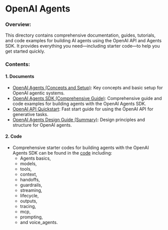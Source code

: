 # OpenAI Agents


### Overview:
This directory contains comprehensive documentation, guides, tutorials, and code examples for building AI agents using the OpenAI API and Agents SDK. It provides everything you need—including starter code—to help you get started quickly.



### Contents:
#### 1. Documents
- [OpenAI Agents (Concepts and Setup)](./docs/openai_agents_overview.md): Key concepts and basic setup for OpenAI agentic systems.
- [OpenAI Agents SDK (Comprehensive Guide)](./docs/openai_agents_sdk.md): Comprehensive guide and code examples for building agents with the OpenAI Agents SDK.
- [OpenAI API Quickstart](./docs/openai_api_quickstart.md): Fast start guide for using the OpenAI API for generative tasks.
- [OpenAI Agents Design Guide (Summary)](./docs/openai-agents-design-guide.md): Design principles and structure for OpenAI agents.

#### 2. Code
- Comprehensive starter codes for building agents with the OpenAI Agents SDK can be found in the [code](./code/README.md) including: 
    - Agents basics, 
    - models, 
    - tools, 
    - context, 
    - handoffs, 
    - guardrails, 
    - streaming, 
    - lifecycle, 
    - outputs, 
    - tracing, 
    - mcp, 
    - prompting, 
    - and voice_agents. 
<!-- 
- #### Basic Examples
    - [`01_basic/`](./code/01_basic/): Simple "Hello World" examples showing basic agent setup and interaction
    - [`02_models/`](./code/02_models/): Working with external model providers and configurations
    - [`03_tools/`](./code/03_tools/): Building and integrating different types of tools for agents
    - [`04_context/`](./code/04_context/): Managing context and history in agent interactions 
    - [`05_handoffs/`](./code/05_handoffs/): Demonstrates agent-to-agent task delegation
    - [`06_guardrails/`](./code/06_guardrails/): Adding input/output validation and safety guardrails
    - [`07_run_stream/`](./code/07_run_stream/): Working with streaming responses from agents
    - [`08_lifecycle/`](./code/08_lifecycle/): Understanding and managing agent lifecycles and hooks
    - [`09_outputs/`](./code/09_outputs/): Handling different types of agent outputs
    - [`10_tracing/`](./code/10_tracing/): Implementing tracing and logging for agent actions

- #### Advanced Examples
    - [`11_mcp/`](./code/11_mcp/): Using the Model Context Protocol
    - [`12_prompting/`](./code/12_prompting/): Advanced prompting techniques (e.g. dynamic prompting)
    - [`13_voice_agents/`](./code/13_voice_agents/): Building voice-enabled agents -->
